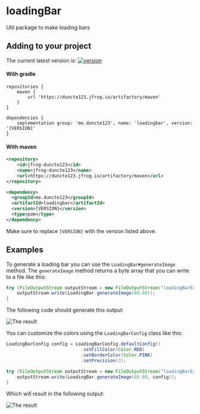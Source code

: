 [version]: https://img.shields.io/maven-metadata/v?metadataUrl=https%3A%2F%2Fduncte123.jfrog.io%2Fartifactory%2Fmaven%2Fme%2Fduncte123%2Floadingbar%2Fmaven-metadata.xml
[download]: https://duncte123.jfrog.io/ui/packages/gav:%2F%2Fme.duncte123:loadingbar

# loadingBar

Util package to make loading bars

## Adding to your project
The current latest version is: [ ![version][] ][download]

#### With gradle

```GRADLE
repositories {
    maven {
        url 'https://duncte123.jfrog.io/artifactory/maven'
    }
}

dependencies {
    implementation group: 'me.duncte123', name: 'loadingbar', version: '[VERSION]'
}
```

#### With maven

```XML
<repository>
    <id>jfrog-duncte123</id>
    <name>jfrog-duncte123</name>
    <url>https://duncte123.jfrog.io/artifactory/maven</url>
</repository>

<dependency>
  <groupId>me.duncte123</groupId>
  <artifactId>loadingbar</artifactId>
  <version>[VERSION]</version>
  <type>pom</type>
</dependency>
```

Make sure to replace `[VERSION]` with the version listed above.

## Examples

To generate a loading bar you can use the `LoadingBar#generateImage` method.
The `generateImage` method returns a byte array that you can write to a file like this:
```java
try (FileOutputStream outputStream = new FileOutputStream("loadingBarExample.png")) {
    outputStream.write(LoadingBar.generateImage(69.69));
}
```

The following code should generate this output:

![The result](https://raw.githubusercontent.com/duncte123/loadingBar/master/loadingBarExample.png)

You can customize the colors using the `LoadingBarConfig` class like this:

```java
LoadingBarConfig config = LoadingBarConfig.defaultConfig()
                            .setFillColor(Color.RED)
                            .setBorderColor(Color.PINK)
                            .setPrecision(3);

try (FileOutputStream outputStream = new FileOutputStream("loadingBarExample-color.png")) {
    outputStream.write(LoadingBar.generateImage(69.69, config));
}
```

Which will result in the following output:

![The result](https://raw.githubusercontent.com/duncte123/loadingBar/master/loadingBarExample-color.png)
